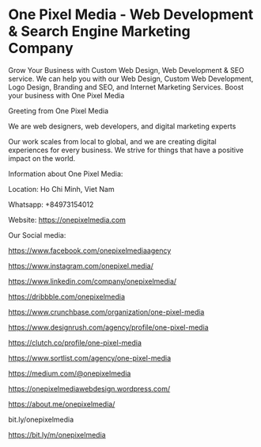 # One Pixel Media - Web Development & Search Engine Marketing Company

Grow Your Business with Custom Web Design, Web Development & SEO service. We can help you with our Web Design, Custom Web Development, Logo Design, Branding and SEO, and Internet Marketing Services. Boost your business with One Pixel Media

Greeting from One Pixel Media

We are web designers, web developers, and digital marketing experts

Our work scales from local to global, and we are creating digital experiences for every business. We strive for things that have a positive impact on the world.

Information about One Pixel Media:

Location: Ho Chi Minh, Viet Nam

Whatsapp: +84973154012

Website: https://onepixelmedia.com

Our Social media:

https://www.facebook.com/onepixelmediaagency

https://www.instagram.com/onepixel.media/

https://www.linkedin.com/company/onepixelmedia/

https://dribbble.com/onepixelmedia

https://www.crunchbase.com/organization/one-pixel-media

https://www.designrush.com/agency/profile/one-pixel-media

https://clutch.co/profile/one-pixel-media

https://www.sortlist.com/agency/one-pixel-media

https://medium.com/@onepixelmedia

https://onepixelmediawebdesign.wordpress.com/

https://about.me/onepixelmedia/

bit.ly/onepixelmedia

https://bit.ly/m/onepixelmedia
